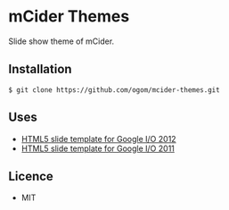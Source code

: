mCider Themes
=============

Slide show theme of mCider.

## Installation

```
$ git clone https://github.com/ogom/mcider-themes.git
```

## Uses

* [HTML5 slide template for Google I/O 2012](http://code.google.com/p/io-2012-slides/)
* [HTML5 slide template for Google I/O 2011](http://code.google.com/p/html5slides/)

## Licence

* MIT
